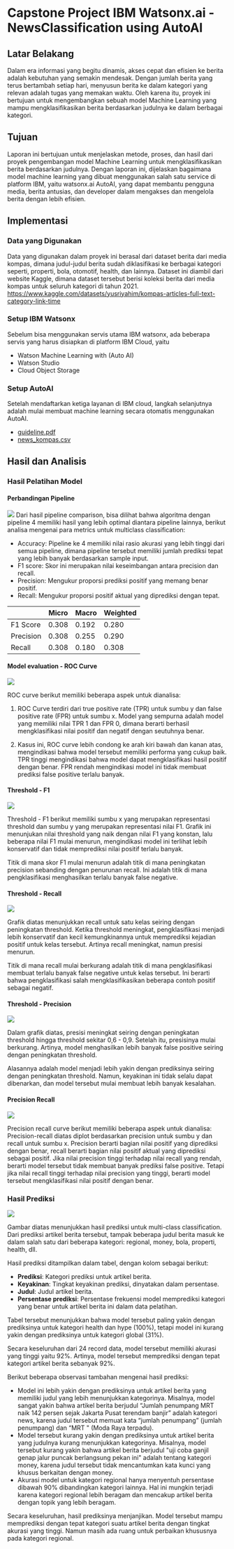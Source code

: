 # Capstone Project IBM Watsonx.ai - NewsClassification using AutoAI

## Latar Belakang
Dalam era informasi yang begitu dinamis, akses cepat dan efisien ke berita adalah kebutuhan yang semakin mendesak. Dengan jumlah berita yang terus bertambah setiap hari, menyusun berita ke dalam kategori yang relevan adalah tugas yang memakan waktu. Oleh karena itu, proyek ini bertujuan untuk mengembangkan sebuah model Machine Learning yang mampu mengklasifikasikan berita berdasarkan judulnya ke dalam berbagai kategori.

## Tujuan
Laporan ini bertujuan untuk menjelaskan metode, proses, dan hasil dari proyek pengembangan model Machine Learning untuk mengklasifikasikan berita berdasarkan judulnya. Dengan laporan ini, dijelaskan bagaimana model machine learning yang dibuat menggunakan salah satu service di platform IBM, yaitu watsonx.ai AutoAI, yang dapat membantu pengguna media, berita antusias, dan developer dalam mengakses dan mengelola berita dengan lebih efisien.

## Implementasi

### Data yang Digunakan
Data yang digunakan dalam proyek ini berasal dari dataset berita dari media kompas, dimana judul-judul berita sudah diklasifikasi ke berbagai kategori seperti, properti, bola, otomotif, health, dan lainnya. Dataset ini diambil dari website Kaggle, dimana dataset tersebut berisi koleksi berita dari media kompas untuk seluruh kategori di tahun 2021. https://www.kaggle.com/datasets/yusriyahim/kompas-articles-full-text-category-link-time

### Setup IBM Watsonx
Sebelum bisa menggunakan servis utama IBM watsonx, ada beberapa servis yang harus disiapkan di platform IBM Cloud, yaitu 
- Watson Machine Learning with (Auto AI)
- Watson Studio  
- Cloud Object Storage 

### Setup AutoAI
Setelah mendaftarkan ketiga layanan di IBM cloud, langkah selanjutnya adalah mulai membuat machine learning secara otomatis menggunakan AutoAI.
- [guideline.pdf](https://github.com/nOwenK/NewsClassification-AutoAI/blob/main/IBM%20Watsonx.ai%20-%20guideline.pdf)
- [news_kompas.csv](https://github.com/nOwenK/NewsClassification-AutoAI/blob/main/news_kompas.csv)

## Hasil dan Analisis
### Hasil Pelatihan Model
#### Perbandingan Pipeline
![](https://github.com/nOwenK/NewsClassification-AutoAI/blob/main/images/9.PNG)
Dari hasil pipeline comparison, bisa dilihat bahwa algoritma dengan pipeline 4 memiliki hasil yang lebih optimal diantara pipeline lainnya, berikut analisa mengenai para metrics untuk multiclass classification:
- Accuracy:
Pipeline ke 4 memiliki nilai rasio akurasi yang lebih tinggi dari semua pipeline, dimana pipeline tersebut memiliki jumlah prediksi tepat yang lebih banyak berdasarkan sample input.
- F1 score:
Skor ini merupakan nilai keseimbangan antara precision dan recall.
- Precision:
Mengukur proporsi prediksi positif yang memang benar positif.
- Recall:
Mengukur proporsi positif aktual yang diprediksi dengan tepat.
                    
|               | Micro                    | Macro | Weighted                    |
| ------------- | ------------------------------ | ------------- | ------------------------------ |
| F1 Score      | 0.308       | 0.192     | 0.280       |
| Precision     | 0.308     | 0.255      | 0.290       |
| Recall        | 0.308     | 0.180      | 0.308       |

#### Model evaluation - ROC Curve
![](https://github.com/nOwenK/NewsClassification-AutoAI/blob/main/images/ROC%20curve.jpeg)

ROC curve berikut memiliki beberapa aspek untuk dianalisa:
1. ROC Curve terdiri dari true positive rate (TPR) untuk sumbu y dan false positive rate (FPR) untuk sumbu x. Model yang sempurna adalah model yang memiliki nilai TPR 1 dan FPR 0, dimana berarti berhasil mengklasifikasi nilai positif dan negatif dengan  seutuhnya benar.

2. Kasus ini, ROC curve lebih condong ke arah kiri bawah dan kanan atas, mengindikasi bahwa model tersebut memiliki performa yang cukup baik. TPR tinggi mengindikasi bahwa model dapat mengklasifikasi hasil positif dengan benar. FPR rendah mengindikasi model ini tidak membuat prediksi false positive terlalu banyak.

#### Threshold - F1
![](https://github.com/nOwenK/NewsClassification-AutoAI/blob/main/images/Threshold%20chart%20(2).jpeg)

Threshold - F1 berikut memiliki sumbu x yang merupakan representasi threshold dan sumbu y yang merupakan representasi nilai F1. Grafik ini menunjukan nilai threshold yang naik dengan nilai F1 yang konstan, lalu beberapa nilai F1 mulai menurun, mengindikasi model ini terlihat lebih konservatif dan tidak memprediksi nilai positif terlalu banyak.

Titik di mana skor F1 mulai menurun adalah titik di mana peningkatan precision sebanding dengan penurunan recall. Ini adalah titik di mana pengklasifikasi menghasilkan terlalu banyak false negative.

#### Threshold - Recall
![](https://github.com/nOwenK/NewsClassification-AutoAI/blob/main/images/Threshold%20chart%20(1).jpeg)

Grafik diatas menunjukkan recall untuk satu kelas seiring dengan peningkatan threshold. Ketika threshold meningkat, pengklasifikasi menjadi lebih konservatif dan kecil kemungkinannya untuk memprediksi kejadian positif untuk kelas tersebut. Artinya recall meningkat, namun presisi menurun.

Titik di mana recall mulai berkurang adalah titik di mana pengklasifikasi membuat terlalu banyak false negative untuk kelas tersebut. Ini berarti bahwa pengklasifikasi salah mengklasifikasikan beberapa contoh positif sebagai negatif.

#### Threshold - Precision
![](https://github.com/nOwenK/NewsClassification-AutoAI/blob/main/images/Threshold%20chart.jpeg)

Dalam grafik diatas, presisi meningkat seiring dengan peningkatan threshold hingga threshold sekitar 0,6 - 0,9. Setelah itu, presisinya mulai berkurang. Artinya, model menghasilkan lebih banyak false positive seiring dengan peningkatan threshold.

Alasannya adalah model menjadi lebih yakin dengan prediksinya seiring dengan peningkatan threshold. Namun, keyakinan ini tidak selalu dapat dibenarkan, dan model tersebut mulai membuat lebih banyak kesalahan.

#### Precision Recall
![](https://github.com/nOwenK/NewsClassification-AutoAI/blob/main/images/Precision%20recall%20curve.jpeg)

Precision recall curve berikut memiliki beberapa aspek untuk dianalisa:
Precision-recall diatas diplot berdasarkan precision untuk sumbu y dan recall untuk sumbu x. Precision berarti bagian nilai positif yang diprediksi dengan benar, recall berarti bagian nilai positif aktual yang diprediksi sebagai positif.
Jika nilai precision tinggi terhadap nilai recall yang rendah, berarti model tersebut tidak membuat banyak prediksi false positive. Tetapi jika nilai recall tinggi terhadap nilai precision yang tinggi, berarti model tersebut mengklasifikasi nilai positif dengan benar.

### Hasil Prediksi
![](https://github.com/nOwenK/NewsClassification-AutoAI/blob/main/images/1.PNG)

Gambar diatas menunjukkan hasil prediksi untuk multi-class classification. Dari prediksi artikel berita tersebut, tampak beberapa judul berita masuk ke dalam salah satu dari beberapa kategori: regional, money, bola, properti, health, dll.

Hasil prediksi ditampilkan dalam tabel, dengan kolom sebagai berikut:

- **Prediksi**: Kategori prediksi untuk artikel berita.
- **Keyakinan**: Tingkat keyakinan prediksi, dinyatakan dalam persentase.
- **Judul**: Judul artikel berita.
- **Persentase prediksi**: Persentase frekuensi model memprediksi kategori yang benar untuk artikel berita ini dalam data pelatihan.

Tabel tersebut menunjukkan bahwa model tersebut paling yakin dengan prediksinya untuk kategori health dan hype (100%), tetapi model ini kurang yakin dengan prediksinya untuk kategori global (31%).

Secara keseluruhan dari 24 record data, model tersebut memiliki akurasi yang tinggi yaitu 92%. Artinya, model tersebut memprediksi dengan tepat kategori artikel berita sebanyak 92%.

Berikut beberapa observasi tambahan mengenai hasil prediksi:

- Model ini lebih yakin dengan prediksinya untuk artikel berita yang memiliki judul yang lebih menunjukkan kategorinya. Misalnya, model sangat yakin bahwa artikel berita berjudul “Jumlah penumpang MRT naik 142 persen sejak Jakarta Pusat terendam banjir” adalah kategori news, karena judul tersebut memuat kata “jumlah penumpang” (jumlah penumpang) dan “MRT " (Moda Raya terpadu).
- Model tersebut kurang yakin dengan prediksinya untuk artikel berita yang judulnya kurang menunjukkan kategorinya. Misalnya, model tersebut kurang yakin bahwa artikel berita berjudul "uji coba ganjil genap jalur puncak berlangsung pekan ini" adalah tentang kategori money, karena judul tersebut tidak mencantumkan kata kunci yang khusus berkaitan dengan money.
- Akurasi model untuk kategori regional hanya menyentuh persentase dibawah 90% dibandingkan kategori lainnya. Hal ini mungkin terjadi karena kategori regional lebih beragam dan mencakup artikel berita dengan topik yang lebih beragam.

Secara keseluruhan, hasil prediksinya menjanjikan. Model tersebut mampu memprediksi dengan tepat kategori suatu artikel berita dengan tingkat akurasi yang tinggi. Namun masih ada ruang untuk perbaikan khususnya pada kategori regional.



